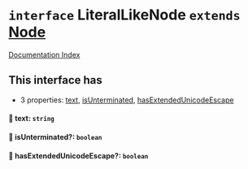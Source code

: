 # `interface` LiteralLikeNode `extends` [Node](../interface.Node/README.md)

[Documentation Index](../README.md)

## This interface has

- 3 properties:
[text](#-text-string),
[isUnterminated](#-isunterminated-boolean),
[hasExtendedUnicodeEscape](#-hasextendedunicodeescape-boolean)


#### 📄 text: `string`



#### 📄 isUnterminated?: `boolean`



#### 📄 hasExtendedUnicodeEscape?: `boolean`



